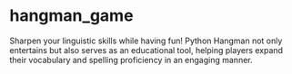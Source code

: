 # hangman_game
Sharpen your linguistic skills while having fun! Python Hangman not only entertains but also serves as an educational tool, helping players expand their vocabulary and spelling proficiency in an engaging manner. 
